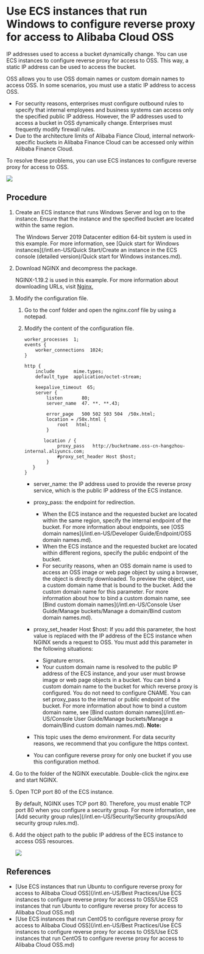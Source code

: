 # Use ECS instances that run Windows to configure reverse proxy for access to Alibaba Cloud OSS

IP addresses used to access a bucket dynamically change. You can use ECS instances to configure reverse proxy for access to OSS. This way, a static IP address can be used to access the bucket.

OSS allows you to use OSS domain names or custom domain names to access OSS. In some scenarios, you must use a static IP address to access OSS.

-   For security reasons, enterprises must configure outbound rules to specify that internal employees and business systems can access only the specified public IP address. However, the IP addresses used to access a bucket in OSS dynamically change. Enterprises must frequently modify firewall rules.
-   Due to the architecture limits of Alibaba Fiance Cloud, internal network-specific buckets in Alibaba Finance Cloud can be accessed only within Alibaba Finance Cloud.

To resolve these problems, you can use ECS instances to configure reverse proxy for access to OSS.

![](https://static-aliyun-doc.oss-cn-hangzhou.aliyuncs.com/assets/img/en-US/9454449951/p38572.png)

## Procedure

1.  Create an ECS instance that runs Windows Server and log on to the instance. Ensure that the instance and the specified bucket are located within the same region.

    The Windows Server 2019 Datacenter edition 64-bit system is used in this example. For more information, see [Quick start for Windows instances](/intl.en-US/Quick Start/Create an instance in the ECS console (detailed version)/Quick start for Windows instances.md).

2.  Download NGINX and decompress the package.

    NGINX-1.19.2 is used in this example. For more information about downloading URLs, visit [Nginx](http://nginx.org/en/download.html),

3.  Modify the configuration file.

    1.  Go to the conf folder and open the nginx.conf file by using a notepad.

    2.  Modify the content of the configuration file.

        ```
        worker_processes  1;
        events {
            worker_connections  1024;
        }
        
        http {
            include       mime.types;
            default_type  application/octet-stream;
        
            keepalive_timeout  65;
            server {
                listen       80;
                server_name  47. **. **.43;
        
                error_page   500 502 503 504  /50x.html;
                location = /50x.html {
                    root   html;
                }
        
               location / {
                    proxy_pass   http://bucketname.oss-cn-hangzhou-internal.aliyuncs.com;
                    #proxy_set_header Host $host;
                }
           }
        }
        ```

        -   server\_name: the IP address used to provide the reverse proxy service, which is the public IP address of the ECS instance.
        -   proxy\_pass: the endpoint for redirection.
            -   When the ECS instance and the requested bucket are located within the same region, specify the internal endpoint of the bucket. For more information about endpoints, see [OSS domain names](/intl.en-US/Developer Guide/Endpoint/OSS domain names.md).
            -   When the ECS instance and the requested bucket are located within different regions, specify the public endpoint of the bucket.
            -   For security reasons, when an OSS domain name is used to access an OSS image or web page object by using a browser, the object is directly downloaded. To preview the object, use a custom domain name that is bound to the bucket. Add the custom domain name for this parameter. For more information about how to bind a custom domain name, see [Bind custom domain names](/intl.en-US/Console User Guide/Manage buckets/Manage a domain/Bind custom domain names.md).
        -   proxy\_set\_header Host $host: If you add this parameter, the host value is replaced with the IP address of the ECS instance when NGINX sends a request to OSS. You must add this parameter in the following situations:
            -   Signature errors.
            -   Your custom domain name is resolved to the public IP address of the ECS instance, and your user must browse image or web page objects in a bucket. You can bind a custom domain name to the bucket for which reverse proxy is configured. You do not need to configure CNAME. You can set proxy\_pass to the internal or public endpoint of the bucket. For more information about how to bind a custom domain name, see [Bind custom domain names](/intl.en-US/Console User Guide/Manage buckets/Manage a domain/Bind custom domain names.md).
        **Note:**

        -   This topic uses the demo environment. For data security reasons, we recommend that you configure the https context.
        -   You can configure reverse proxy for only one bucket if you use this configuration method.
4.  Go to the folder of the NGINX executable. Double-click the nginx.exe and start NGINX.

5.  Open TCP port 80 of the ECS instance.

    By default, NGINX uses TCP port 80. Therefore, you must enable TCP port 80 when you configure a security group. For more information, see [Add security group rules](/intl.en-US/Security/Security groups/Add security group rules.md).

6.  Add the object path to the public IP address of the ECS instance to access OSS resources.

    ![](https://static-aliyun-doc.oss-cn-hangzhou.aliyuncs.com/assets/img/en-US/9454449951/p38588.png)


## References

-   [Use ECS instances that run Ubuntu to configure reverse proxy for access to Alibaba Cloud OSS](/intl.en-US/Best Practices/Use ECS instances to configure reverse proxy for access to OSS/Use ECS instances that run Ubuntu to configure reverse proxy for access to Alibaba Cloud OSS.md)
-   [Use ECS instances that run CentOS to configure reverse proxy for access to Alibaba Cloud OSS](/intl.en-US/Best Practices/Use ECS instances to configure reverse proxy for access to OSS/Use ECS instances that run CentOS to configure reverse proxy for access to Alibaba Cloud OSS.md)

